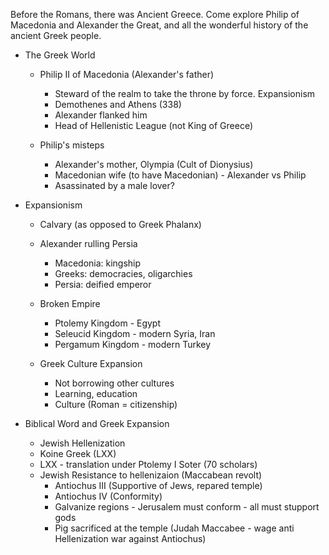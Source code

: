 ---
---

Before the Romans, there was Ancient Greece. Come explore Philip of Macedonia and Alexander the Great, and all the wonderful history of the ancient Greek people.

- The Greek World
  - Philip II of Macedonia (Alexander's father)
    - Steward of the realm to take the throne by force. Expansionism
    - Demothenes and Athens (338)
    - Alexander flanked him
    - Head of Hellenistic League (not King of Greece)

  - Philip's misteps
    - Alexander's mother, Olympia (Cult of Dionysius)
    - Macedonian wife (to have Macedonian) - Alexander vs Philip
    - Asassinated by a male lover?

- Expansionism
  - Calvary (as opposed to Greek Phalanx)
  - Alexander rulling Persia
    - Macedonia: kingship
    - Greeks: democracies, oligarchies
    - Persia: deified emperor

  - Broken Empire
    - Ptolemy Kingdom - Egypt
    - Seleucid Kingdom - modern Syria, Iran
    - Pergamum Kingdom - modern Turkey

  - Greek Culture Expansion
    - Not borrowing other cultures
    - Learning, education
    - Culture (Roman = citizenship)

- Biblical Word and Greek Expansion
  - Jewish Hellenization
  - Koine Greek (LXX)
  - LXX - translation under Ptolemy I Soter (70 scholars)
  - Jewish Resistance to hellenizaion (Maccabean revolt)
    - Antiochus III (Supportive of Jews, repared temple)
    - Antiochus IV (Conformity)
    - Galvanize regions - Jerusalem must conform - all must stupport gods
    - Pig sacrificed at the temple (Judah Maccabee - wage anti Hellenization war against Antiochus)
